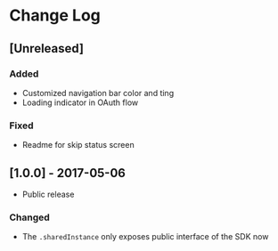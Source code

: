 # Change Log

## [Unreleased]

### Added

- Customized navigation bar color and ting
- Loading indicator in OAuth flow

### Fixed

- Readme for skip status screen

## [1.0.0] - 2017-05-06

- Public release

### Changed

- The `.sharedInstance` only exposes public interface of the SDK now
